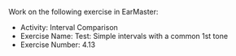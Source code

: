 Work on the following exercise in EarMaster:
- Activity: Interval Comparison
- Exercise Name: Test: Simple intervals with a common 1st tone
- Exercise Number: 4.13
